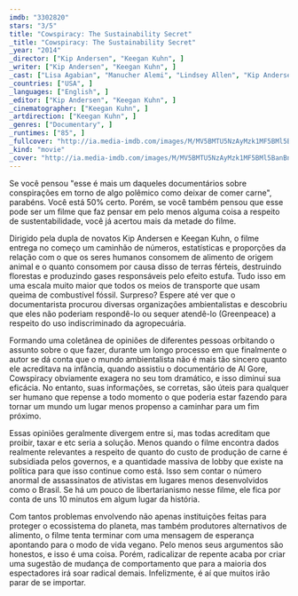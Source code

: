 ```yaml
---
imdb: "3302820"
stars: "3/5"
title: "Cowspiracy: The Sustainability Secret"
_title: "Cowspiracy: The Sustainability Secret"
_year: "2014"
_director: ["Kip Andersen", "Keegan Kuhn", ]
_writer: ["Kip Andersen", "Keegan Kuhn", ]
_cast: ["Lisa Agabian", "Manucher Alemi", "Lindsey Allen", "Kip Andersen", "Will Anderson", "Deniz Bolbol", "Heather Cooley", "Kamyar Guivetchi", "Bruce Hamilton", ]
_countries: ["USA", ]
_languages: ["English", ]
_editor: ["Kip Andersen", "Keegan Kuhn", ]
_cinematographer: ["Keegan Kuhn", ]
_artdirection: ["Keegan Kuhn", ]
_genres: ["Documentary", ]
_runtimes: ["85", ]
_fullcover: "http://ia.media-imdb.com/images/M/MV5BMTU5NzAyMzk1MF5BMl5BanBnXkFtZTgwODE3NjQyNTE@.jpg"
_kind: "movie"
_cover: "http://ia.media-imdb.com/images/M/MV5BMTU5NzAyMzk1MF5BMl5BanBnXkFtZTgwODE3NjQyNTE@._V1._SX95_SY140_.jpg"
---
```

Se você pensou "esse é mais um daqueles documentários sobre conspirações em torno de algo polêmico como deixar de comer carne", parabéns. Você está 50% certo. Porém, se você também pensou que esse pode ser um filme que faz pensar em pelo menos alguma coisa a respeito de sustentabilidade, você já acertou mais da metade do filme.

Dirigido pela dupla de novatos  Kip Andersen e Keegan Kuhn, o filme entrega no começo um caminhão de números, estatísticas e proporções da relação com o que os seres humanos consomem de alimento de origem animal e o quanto consomem por causa disso de terras férteis, destruindo florestas e produzindo gases responsáveis pelo efeito estufa. Tudo isso em uma escala muito maior que todos os meios de transporte que usam queima de combustível fóssil. Surpreso? Espere até ver que o documentarista procurou diversas organizações ambientalistas e descobriu que eles não poderiam respondê-lo ou sequer atendê-lo (Greenpeace) a respeito do uso indiscriminado da agropecuária.

Formando uma coletânea de opiniões de diferentes pessoas orbitando o assunto sobre o que fazer, durante um longo processo em que finalmente o autor se dá conta que o mundo ambientalista não é mais tão sincero quanto ele acreditava na infância, quando assistiu o documentário de Al Gore, Cowspiracy obviamente exagera no seu tom dramático, e isso diminui sua eficácia. No entanto, suas informações, se corretas, são úteis para qualquer ser humano que repense a todo momento o que poderia estar fazendo para tornar um mundo um lugar menos propenso a caminhar para um fim próximo.

Essas opiniões geralmente divergem entre si, mas todas acreditam que proibir, taxar e etc seria a solução. Menos quando o filme encontra dados realmente relevantes a respeito de quanto do custo de produção de carne é subsidiada pelos governos, e a quantidade massiva de lobby que existe na política para que isso continue como está. Isso sem contar o número anormal de assassinatos de ativistas em lugares menos desenvolvidos como o Brasil. Se há um pouco de libertarianismo nesse filme, ele fica por conta de uns 10 minutos em algum lugar da história.

Com tantos problemas envolvendo não apenas instituições feitas para proteger o ecossistema do planeta, mas também produtores alternativos de alimento, o filme tenta terminar com uma mensagem de esperança apontando para o modo de vida vegano. Pelo menos seus argumentos são honestos, e isso é uma coisa. Porém, radicalizar de repente acaba por criar uma sugestão de mudança de comportamento que para a maioria dos espectadores irá soar radical demais. Infelizmente, é aí que muitos irão parar de se importar.
